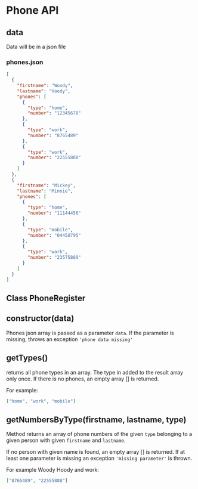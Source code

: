 # Phone API

## data

Data will be in a json file

### phones.json

```json
[
  {
    "firstname": "Woody",
    "lastname": "Hoody",
    "phones": [
      {
        "type": "home",
        "number": "12345678"
      },
      {
        "type": "work",
        "number": "8765489"
      },
      {
        "type": "work",
        "number": "22555888"
      }
    ]
  },
  {
    "firstname": "Mickey",
    "lastname": "Minnie",
    "phones": [
      {
        "type": "home",
        "number": "11144456"
      },
      {
        "type": "mobile",
        "number": "04458795"
      },
      {
        "type": "work",
        "number": "23575889"
      }
    ]
  }
]
```

## Class PhoneRegister

## **constructor(data)**

Phones json array is passed as a parameter `data`. If the parameter is missing, throws an exception `'phone data missing'`

## **getTypes()**

returns all phone types in an array. The type in added to the result array only once. If there is no phones, an empty array [] is returned.

For example:

```json
["home", "work", "mobile"]
```

## **getNumbersByType(firstname, lastname, type)**

Method returns an array of phone numbers of the given `type` belonging to a given person with given `firstname` and `lastname`.

If no person with given name is found, an empty array [] is returned.
If at least one parameter is missing an exception `'missing parameter'` is thrown.

For example Woody Hoody and work:

```json
["8765489", "22555888"]
```
